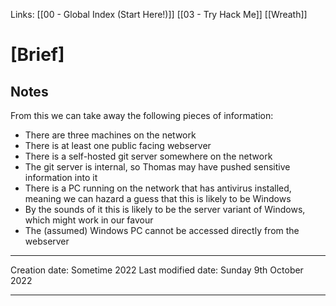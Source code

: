 Links: [[00 - Global Index (Start Here!)]] [[03 - Try Hack Me]] [[Wreath]]

# [Brief]
## Notes

From this we can take away the following pieces of information:

-   There are three machines on the network
-   There is at least one public facing webserver
-   There is a self-hosted git server somewhere on the network
-   The git server is internal, so Thomas may have pushed sensitive information into it 
-   There is a PC running on the network that has antivirus installed, meaning we can hazard a guess that this is likely to be Windows
-   By the sounds of it this is likely to be the server variant of Windows, which might work in our favour
-   The (assumed) Windows PC cannot be accessed directly from the webserver




---
Creation date: Sometime 2022
Last modified date: Sunday 9th October 2022
***
